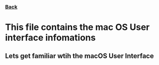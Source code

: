 ### [Back](README.md)

# This file contains the mac OS User interface infomations
## Lets get familiar wtih the macOS User Interface



